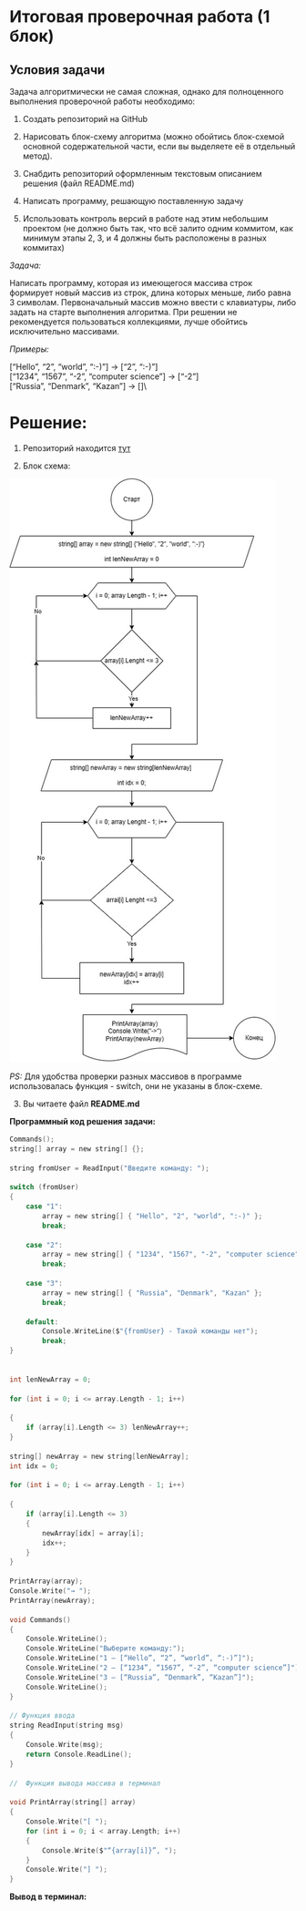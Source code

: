 # Итоговая проверочная работа (1 блок) #

## Условия задачи ##

Задача алгоритмически не самая сложная, однако для полноценного выполнения проверочной работы необходимо:

1. Создать репозиторий на GitHub

2. Нарисовать блок-схему алгоритма (можно обойтись блок-схемой основной содержательной части, если вы выделяете её в отдельный метод).

3. Снабдить репозиторий оформленным текстовым описанием решения (файл README.md)

4. Написать программу, решающую поставленную задачу

5. Использовать контроль версий в работе над этим небольшим проектом (не должно быть так, что всё залито одним коммитом, как минимум этапы 2, 3, и 4 должны быть расположены в разных коммитах)

*Задача:*

Написать программу, которая из имеющегося массива строк формирует новый массив из строк, длина которых меньше, либо равна 3 символам. Первоначальный массив можно ввести с клавиатуры, либо задать на старте выполнения алгоритма. При решении не рекомендуется пользоваться коллекциями, лучше обойтись исключительно массивами.

*Примеры:*

[“Hello”, “2”, “world”, “:-)”] → [“2”, “:-)”]\
[“1234”, “1567”, “-2”, “computer science”] → [“-2”]\
[“Russia”, “Denmark”, “Kazan”] → []\

# Решение: #

1. Репозиторий находится [тут](https://github.com/BorisEremin/main_block/ "Репозиторий на GH")

2. Блок схема:

![Блок-схема](Block_screen.jpg)

*PS:* 
Для удобства проверки разных массивов в программе использовалась функция - switch, они не указаны в блок-схеме.

3. Вы читаете файл **README.md**

**Программный код решения задачи:**

```c
Commands();
string[] array = new string[] {};

string fromUser = ReadInput("Введите команду: ");

switch (fromUser)
{
    case "1":
        array = new string[] { "Hello", "2", "world", ":-)" };
        break;

    case "2":
        array = new string[] { "1234", "1567", "-2", "computer science" };
        break;

    case "3":
        array = new string[] { "Russia", "Denmark", "Kazan" };
        break;

    default:
        Console.WriteLine($"{fromUser} - Такой команды нет");
        break;
}


int lenNewArray = 0;

for (int i = 0; i <= array.Length - 1; i++)

{
    if (array[i].Length <= 3) lenNewArray++;
}

string[] newArray = new string[lenNewArray];
int idx = 0;

for (int i = 0; i <= array.Length - 1; i++)

{
    if (array[i].Length <= 3)
    {
        newArray[idx] = array[i];
        idx++;
    }
}

PrintArray(array);
Console.Write("→ ");
PrintArray(newArray);

void Commands()
{
    Console.WriteLine();
    Console.WriteLine("Выберите команду:");
    Console.WriteLine("1 – [“Hello”, “2”, “world”, “:-)”]");
    Console.WriteLine("2 – [“1234”, “1567”, “-2”, “computer science”]");
    Console.WriteLine("3 – [“Russia”, “Denmark”, “Kazan”]");
    Console.WriteLine();
}

// Функция ввода
string ReadInput(string msg)
{
    Console.Write(msg);
    return Console.ReadLine();
}

//  Функция вывода массива в терминал

void PrintArray(string[] array)
{
    Console.Write("[ ");
    for (int i = 0; i < array.Length; i++)
    {
        Console.Write($"“{array[i]}”, ");
    }
    Console.Write("] ");
}
```

**Вывод в терминал:**


